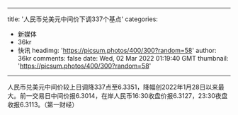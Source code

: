
---
title: '人民币兑美元中间价下调337个基点'
categories: 
 - 新媒体
 - 36kr
 - 快讯
headimg: 'https://picsum.photos/400/300?random=58'
author: 36kr
comments: false
date: Wed, 02 Mar 2022 01:19:40 GMT
thumbnail: 'https://picsum.photos/400/300?random=58'
---

<div>   
人民币兑美元中间价较上日调降337点至6.3351，降幅创2022年1月28日以来最大。前一交易日中间价报6.3014，在岸人民币16:30收盘价报6.3127，23:30夜盘收报6.3113。（第一财经）  
</div>
            